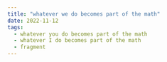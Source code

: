 ```yaml
---
title: "whatever we do becomes part of the math"
date: 2022-11-12
tags:
  - whatever you do becomes part of the math
  - whatever I do becomes part of the math
  - fragment
---
```


